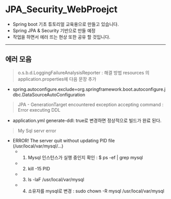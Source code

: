 # JPA_Security_WebProejct

 - Spring boot 기초 튜토리얼 교육용으로 만들고 있습니다.
  - Spring JPA & Security 기반으로 만들 예정
  - 작업을 하면서 에러 뜨는 현상 또한 공유 할 것입니다.
  


----

 ## 에러 모음 
 
 
 > o.s.b.d.LoggingFailureAnalysisReporter : 해결 방법 resources 의 application.properties에 다음 문장 추가
  + spring.autoconfigure.exclude=org.springframework.boot.autoconfigure.jdbc.DataSourceAutoConfiguration
  
 >  JPA - GenerationTarget encountered exception accepting command : Error executing DDL 
   + application.yml generate-ddl: true로 변경하면 정상적으로 빌드가 완료 된다.
   
   
 > My Sql servr error
  + ERROR! The server quit without updating PID file (/usr/local/var/mysql/...)
    - 1. Mysql 인스턴스가 실행 중인지 확인 : $ ps -ef | grep mysql
    - 2. kill -15 PID
    - 3. ls -laF /usr/local/var/mysql
    - 4. 소유자를 mysql로 변경 : sudo chown -R mysql /usr/local/var/mysql
